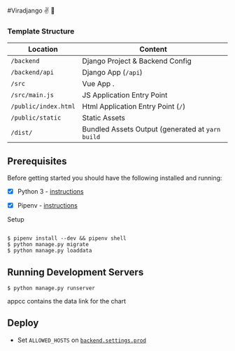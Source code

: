 #Viradjango ✌️ 🐍


### Template Structure


| Location             |  Content                                   |
|----------------------|--------------------------------------------|
| `/backend`           | Django Project & Backend Config            |
| `/backend/api`       | Django App (`/api`)                        |
| `/src`               | Vue App .                                  |
| `/src/main.js`       | JS Application Entry Point                 |
| `/public/index.html` | Html Application Entry Point (`/`)         |
| `/public/static`     | Static Assets                              |
| `/dist/`             | Bundled Assets Output (generated at `yarn build` |

## Prerequisites

Before getting started you should have the following installed and running:
- [X] Python 3 - [instructions](https://wiki.python.org/moin/BeginnersGuide)
- [X] Pipenv - [instructions](https://pipenv.readthedocs.io/en/latest/install/#installing-pipenv)



Setup
```

$ pipenv install --dev && pipenv shell
$ python manage.py migrate
$ python manage.py loaddata
```

## Running Development Servers

```
$ python manage.py runserver
```

appcc contains the data link for the chart
## Deploy

* Set `ALLOWED_HOSTS` on [`backend.settings.prod`](/backend/settings/prod.py)

